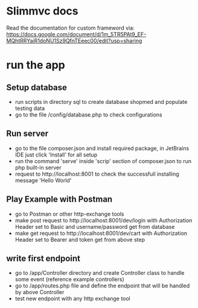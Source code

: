 # Slimmvc docs
Read the documentation for custom frameword via: https://docs.google.com/document/d/1m_5TR5PAt9_EF-MQhtRRYaiR1doNU1Sz9QfnTEeec00/edit?usp=sharing

# run the app

## Setup database
- run scripts in directory sql to create database shopmed and populate testing data
- go to the file /config/database.php to check configurations

## Run server
- go to the file composer.json and install required package, in JetBrains IDE just click 'Install' for all setup
- run the command 'serve' inside 'scrip' section of composer.json to run php built-in server
- request to http://localhost:8001 to check the successfull installing message 'Hello World'

## Play Example with Postman
- go to Postman or other http-exchange tools
- make post request to http://localhost:8001/dev/login with Authorization Header set to Basic and username/password get from database
- make get request to http://localhost:8001/dev/cart with Authorization Header set to Bearer and token get from above step

## write first endpoint
- go to /app/Controller directory and create Controller class to handle some event (reference example controllers)
- go to /app/routes.php file and define the endpoint that will be handled by above Controller
- test new endpoint with any http exchange tool
